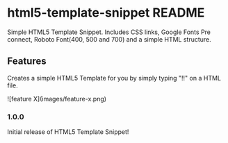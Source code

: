 # html5-template-snippet README

Simple HTML5 Template Snippet. Includes CSS links, Google Fonts Pre connect, Roboto Font(400, 500 and 700) and a simple HTML structure.

## Features

Creates a simple HTML5 Template for you by simply typing "!!" on a HTML file.

\!\[feature X\]\(images/feature-x.png\)

### 1.0.0

Initial release of HTML5 Template Snippet!

